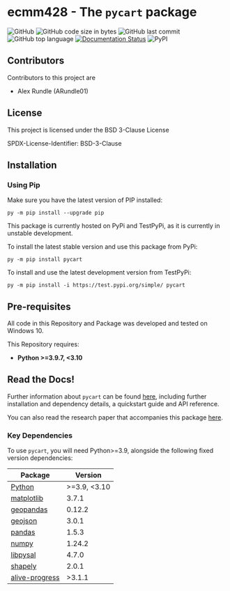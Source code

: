 ecmm428 - The `pycart` package
==============================

![GitHub](https://img.shields.io/github/license/ARundle01/ecmm428-pycart)
![GitHub code size in bytes](https://img.shields.io/github/repo-size/ARundle01/ecmm428-pycart)
![GitHub last commit](https://img.shields.io/github/last-commit/ARundle01/ecmm428-pycart)
![GitHub top language](https://img.shields.io/github/languages/top/ARundle01/ecmm428-pycart)
[![Documentation Status](https://readthedocs.org/projects/ecmm428-pycart/badge/?version=latest)](https://ecmm428-pycart.readthedocs.io/en/latest/?badge=latest)
![PyPI](https://img.shields.io/pypi/v/pycart)

## Contributors
Contributors to this project are
- Alex Rundle (ARundle01)

## License
This project is licensed under the BSD 3-Clause License

SPDX-License-Identifier: BSD-3-Clause

## Installation
### Using Pip
Make sure you have the latest version of PIP installed:
```pycon
py -m pip install --upgrade pip
```

This package is currently hosted on PyPi and TestPyPi, as it is currently in unstable development. 

To install the latest stable version
and use this package from PyPi:
```pycon
py -m pip install pycart
```

To install
and use the latest development version from TestPyPi:
```pycon
py -m pip install -i https://test.pypi.org/simple/ pycart
```

## Pre-requisites
All code in this Repository and Package was developed and tested on Windows 10.

This Repository requires:
- **Python >=3.9.7, <3.10**

## Read the Docs!
Further information about `pycart` can be found [here](https://ecmm428-pycart.readthedocs.io/en/latest/), 
including further installation and dependency details, a quickstart guide and API reference.

You can also read the research paper that accompanies this package [here](./ecmm428-pycart-a-library-for-cartogram-generation-in-python-with-acknowledgements.pdf).

### Key Dependencies
To use `pycart`, you will need Python>=3.9, alongside the following 
fixed version dependencies:

| Package                                                    | Version      |
|------------------------------------------------------------|--------------|
| [Python](https://www.python.org/downloads/)                | >=3.9, <3.10 |
| [matplotlib](https://pypi.org/project/matplotlib/)         | 3.7.1        |
| [geopandas](https://pypi.org/project/geopandas/)           | 0.12.2       |
| [geojson](https://pypi.org/project/geojson/)               | 3.0.1        |
| [pandas](https://pypi.org/project/pandas/)                 | 1.5.3        |
| [numpy](https://pypi.org/project/numpy/)                   | 1.24.2       |
| [libpysal](https://pypi.org/project/libpysal/)             | 4.7.0        |
| [shapely](https://pypi.org/project/shapely/)               | 2.0.1        |
| [alive-progress](https://pypi.org/project/alive-progress/) | >3.1.1       |